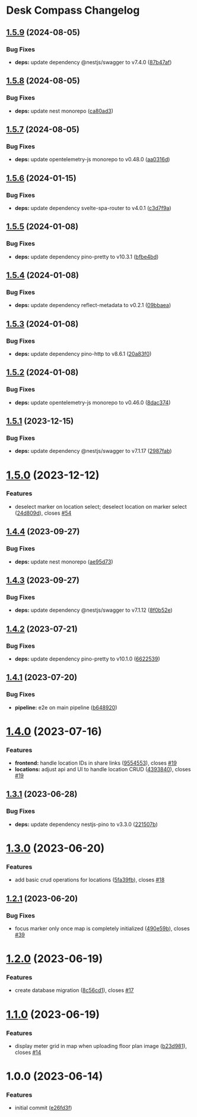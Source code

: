 # Desk Compass Changelog

## [1.5.9](https://github.com/AOEpeople/desk-compass/compare/v1.5.8...v1.5.9) (2024-08-05)


### Bug Fixes

* **deps:** update dependency @nestjs/swagger to v7.4.0 ([87b47af](https://github.com/AOEpeople/desk-compass/commit/87b47afc8138d4b9bf3b4ab32f4cf7d5d801a8f9))

## [1.5.8](https://github.com/AOEpeople/desk-compass/compare/v1.5.7...v1.5.8) (2024-08-05)


### Bug Fixes

* **deps:** update nest monorepo ([ca80ad3](https://github.com/AOEpeople/desk-compass/commit/ca80ad38132b16f6f97f023f8ad8fb42cfa7d5e8))

## [1.5.7](https://github.com/AOEpeople/desk-compass/compare/v1.5.6...v1.5.7) (2024-08-05)


### Bug Fixes

* **deps:** update opentelemetry-js monorepo to v0.48.0 ([aa0316d](https://github.com/AOEpeople/desk-compass/commit/aa0316d8e5e85ebb9d9b796ff8430a0333ad3200))

## [1.5.6](https://github.com/AOEpeople/desk-compass/compare/v1.5.5...v1.5.6) (2024-01-15)


### Bug Fixes

* **deps:** update dependency svelte-spa-router to v4.0.1 ([c3d7f9a](https://github.com/AOEpeople/desk-compass/commit/c3d7f9a26ddb4287a18e36b4609e32e55317cc8e))

## [1.5.5](https://github.com/AOEpeople/desk-compass/compare/v1.5.4...v1.5.5) (2024-01-08)


### Bug Fixes

* **deps:** update dependency pino-pretty to v10.3.1 ([bfbe4bd](https://github.com/AOEpeople/desk-compass/commit/bfbe4bdc81c2e20c2e48f37df58f43bd76e97a6f))

## [1.5.4](https://github.com/AOEpeople/desk-compass/compare/v1.5.3...v1.5.4) (2024-01-08)


### Bug Fixes

* **deps:** update dependency reflect-metadata to v0.2.1 ([09bbaea](https://github.com/AOEpeople/desk-compass/commit/09bbaead055d1e1aa4df28a41ba19841937b3796))

## [1.5.3](https://github.com/AOEpeople/desk-compass/compare/v1.5.2...v1.5.3) (2024-01-08)


### Bug Fixes

* **deps:** update dependency pino-http to v8.6.1 ([20a83f0](https://github.com/AOEpeople/desk-compass/commit/20a83f012b0c772bc6d996bc975b37d56a1a6276))

## [1.5.2](https://github.com/AOEpeople/desk-compass/compare/v1.5.1...v1.5.2) (2024-01-08)


### Bug Fixes

* **deps:** update opentelemetry-js monorepo to v0.46.0 ([8dac374](https://github.com/AOEpeople/desk-compass/commit/8dac37471669988dacb02575db66407641c4849a))

## [1.5.1](https://github.com/AOEpeople/desk-compass/compare/v1.5.0...v1.5.1) (2023-12-15)


### Bug Fixes

* **deps:** update dependency @nestjs/swagger to v7.1.17 ([2987fab](https://github.com/AOEpeople/desk-compass/commit/2987fab8c2e2a9b0e920ea488fea76aa992c122f))

# [1.5.0](https://github.com/AOEpeople/desk-compass/compare/v1.4.4...v1.5.0) (2023-12-12)


### Features

* deselect marker on location select; deselect location on marker select ([24d809d](https://github.com/AOEpeople/desk-compass/commit/24d809dd1c09c5f01d7c30b92792c8a5f360bb73)), closes [#54](https://github.com/AOEpeople/desk-compass/issues/54)

## [1.4.4](https://github.com/AOEpeople/desk-compass/compare/v1.4.3...v1.4.4) (2023-09-27)


### Bug Fixes

* **deps:** update nest monorepo ([ae95d73](https://github.com/AOEpeople/desk-compass/commit/ae95d739a46407c019249bd6aa4cb941cd6b3a67))

## [1.4.3](https://github.com/AOEpeople/desk-compass/compare/v1.4.2...v1.4.3) (2023-09-27)


### Bug Fixes

* **deps:** update dependency @nestjs/swagger to v7.1.12 ([8f0b52e](https://github.com/AOEpeople/desk-compass/commit/8f0b52ef70781ccee606e942afe52639019e47fa))

## [1.4.2](https://github.com/AOEpeople/desk-compass/compare/v1.4.1...v1.4.2) (2023-07-21)


### Bug Fixes

* **deps:** update dependency pino-pretty to v10.1.0 ([6622539](https://github.com/AOEpeople/desk-compass/commit/662253924dbfa6100eb06143fcc7a0c588059651))

## [1.4.1](https://github.com/AOEpeople/desk-compass/compare/v1.4.0...v1.4.1) (2023-07-20)


### Bug Fixes

* **pipeline:** e2e on main pipeline ([b648920](https://github.com/AOEpeople/desk-compass/commit/b648920b19521735e7ac11ec50bd2d255fb555b4))

# [1.4.0](https://github.com/AOEpeople/desk-compass/compare/v1.3.1...v1.4.0) (2023-07-16)


### Features

* **frontend:** handle location IDs in share links ([9554553](https://github.com/AOEpeople/desk-compass/commit/955455327001770b7859ee41faf23e0eb59e373d)), closes [#19](https://github.com/AOEpeople/desk-compass/issues/19)
* **locations:** adjust api and UI to handle location CRUD ([4393840](https://github.com/AOEpeople/desk-compass/commit/4393840119b4fabe3338c970ac179d7fdafe403e)), closes [#19](https://github.com/AOEpeople/desk-compass/issues/19)

## [1.3.1](https://github.com/AOEpeople/desk-compass/compare/v1.3.0...v1.3.1) (2023-06-28)


### Bug Fixes

* **deps:** update dependency nestjs-pino to v3.3.0 ([221507b](https://github.com/AOEpeople/desk-compass/commit/221507b76d4df9c4521f322c28bbcbd105942f47))

# [1.3.0](https://github.com/AOEpeople/desk-compass/compare/v1.2.1...v1.3.0) (2023-06-20)


### Features

* add basic crud operations for locations ([5fa39fb](https://github.com/AOEpeople/desk-compass/commit/5fa39fb85c679d29ec58a720e78a594a451ae235)), closes [#18](https://github.com/AOEpeople/desk-compass/issues/18)

## [1.2.1](https://github.com/AOEpeople/desk-compass/compare/v1.2.0...v1.2.1) (2023-06-20)


### Bug Fixes

* focus marker only once map is completely initialized ([490e59b](https://github.com/AOEpeople/desk-compass/commit/490e59b1e8d5447a50b58392dece208721a24d73)), closes [#39](https://github.com/AOEpeople/desk-compass/issues/39)

# [1.2.0](https://github.com/AOEpeople/desk-compass/compare/v1.1.0...v1.2.0) (2023-06-19)


### Features

* create database migration ([8c56cd1](https://github.com/AOEpeople/desk-compass/commit/8c56cd165a16a79377b57a937e419213ae5bc3b2)), closes [#17](https://github.com/AOEpeople/desk-compass/issues/17)

# [1.1.0](https://github.com/AOEpeople/desk-compass/compare/v1.0.0...v1.1.0) (2023-06-19)


### Features

* display meter grid in map when uploading floor plan image ([b23d981](https://github.com/AOEpeople/desk-compass/commit/b23d98198afa5d01bb0978a9bde0ecef9fc94d81)), closes [#14](https://github.com/AOEpeople/desk-compass/issues/14)

# 1.0.0 (2023-06-14)


### Features

* initial commit ([e26fd3f](https://github.com/AOEpeople/desk-compass/commit/e26fd3f20b8a629df6a04c8254a2ca5091402c3c))

